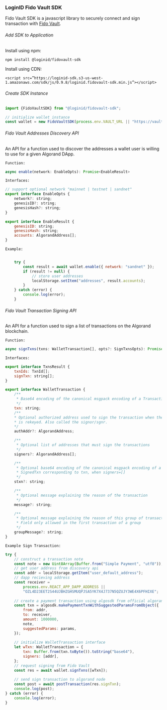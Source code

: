 ### LoginID Fido Vault SDK  

Fido Vault SDK is a javascript library to securely connect and sign transaction with [Fido Vault](https://vault-qa.awstest.loginid.io).

###### Add SDK to Application

Install using npm:

```
npm install @loginid/fidovault-sdk
```

Install using CDN:

```
<script src=”https://loginid-sdk.s3-us-west-1.amazonaws.com/sdk/js/0.9.8/loginid.fidovault-sdk.min.js”></script>
```

###### Create SDK Instance

``` javascript
import {FidoVaultSDK} from "@loginid/fidovault-sdk";

// initialize wallet instance
const wallet = new FidoVaultSDK(process.env.VAULT_URL || "https://vault-qa.awstest.loginid.io");

```

###### Fido Vault Addresses Discovery API

An API for a function used to discover the addresses a wallet user is willing to use for a given Algorand DApp.

`Function:`

``` javascript
async enable(network: EnableOpts): Promise<EnableResult> 
```

`Interfaces:`

``` javascript
// support optional network "mainnet | testnet | sandnet"
export interface EnableOpts {
    network?: string;
    genesisID?: string;
    genesisHash?: string;
}

export interface EnableResult {
    genesisID: string;
    genesisHash: string;
    accounts: AlgorandAddress[];
}
```

`Example:`

``` javascript

    try {
        const result = await wallet.enable({ network: "sandnet" });
        if (result != null) {
            // store user addresses
            localStorage.setItem("addresses", result.accounts);
        }
    } catch (error) {
        console.log(error);
    }

```


###### Fido Vault Transaction Signing API

An API for a function used to sign a list of transactions on the Algorand blockchain.

`Function:`

```javascript
async signTxns(txns: WalletTransaction[], opts?: SignTxnsOpts): Promise<TxnsResult> 
```

`Interfaces:`

```javascript
export interface TxnsResult {
    txnIds: TxnId[];
    signTxn: string[];
}

export interface WalletTransaction {
    /**
     * Base64 encoding of the canonical msgpack encoding of a Transaction.
     */
    txn: string;
    /**
    * Optional authorized address used to sign the transaction when the account
    * is rekeyed. Also called the signor/sgnr.
    */
    authAddr?: AlgorandAddress;

    /**
     * Optional list of addresses that must sign the transactions
     */
    signers?: AlgorandAddress[];

    /**
     * Optional base64 encoding of the canonical msgpack encoding of a 
     * SignedTxn corresponding to txn, when signers=[]
     */
    stxn?: string;

    /**
     * Optional message explaining the reason of the transaction
     */
    message?: string;

    /**
     * Optional message explaining the reason of this group of transaction
     * Field only allowed in the first transaction of a group
     */
    groupMessage?: string;
}
```

`Example Sign Transaction:`

```javascript
try {
    // construct a transaction note
    const note = new Uint8Array(Buffer.from("Simple Payment", "utf8"));
    // get user address from discovery api
    const addr = localStorage.getItem("user_default_address");
    // dapp recieving address
    const receiver =
        process.env.REACT_APP_DAPP_ADDRESS ||
        "OZL4D23EET2S44UJBHZGHSMUQPJSA5YK7X4J737N5QZUJY3WE4X6PFHIXE";
    
    // create a payment transaction using algosdk from official algorand js sdk (https://github.com/algorand/js-algorand-sdk)
    const txn = algosdk.makePaymentTxnWithSuggestedParamsFromObject({
        from: addr,
        to: receiver,
        amount: 1000000,
        note,
        suggestedParams: params,
    });
   
    // initialize WalletTransaction interface
    let wTxn: WalletTransaction = {
        txn: Buffer.from(txn.toByte()).toString("base64"),
        signers: [addr],
    };
    // request signing from Fido Vault 
    const res = await wallet.signTxns([wTxn]);
    
    // send sign transaction to algorand node
    const post = await postTransaction(res.signTxn);
    console.log(post);
} catch (error) {
    console.log(error);
}

```